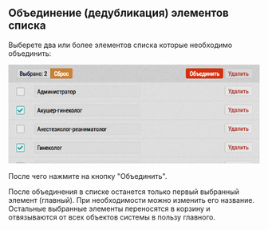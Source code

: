## Объединение (дедубликация) элементов списка

Выберете два или более элементов списка которые необходимо объединить:

![](../images/database-dict-merge.png)

После чего нажмите на кнопку "Объединить".

После объединения в списке останется только первый выбранный элемент  (главный). 
При необходимости можно изменить его название. 
Остальные выбранные элементы переносятся в корзину и отвязываются от всех объектов системы в пользу главного.
